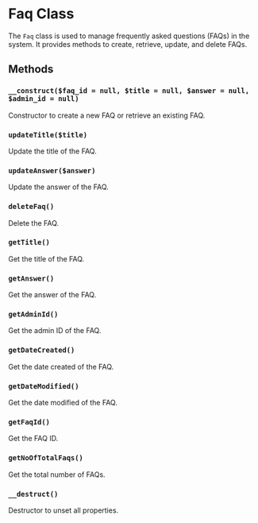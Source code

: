 # Faq Class

The `Faq` class is used to manage frequently asked questions (FAQs) in the system. It provides methods to create, retrieve, update, and delete FAQs.

## Methods

### `__construct($faq_id = null, $title = null, $answer = null, $admin_id = null)`
Constructor to create a new FAQ or retrieve an existing FAQ.

### `updateTitle($title)`
Update the title of the FAQ.

### `updateAnswer($answer)`
Update the answer of the FAQ.

### `deleteFaq()`
Delete the FAQ.

### `getTitle()`
Get the title of the FAQ.

### `getAnswer()`
Get the answer of the FAQ.

### `getAdminId()`
Get the admin ID of the FAQ.

### `getDateCreated()`
Get the date created of the FAQ.

### `getDateModified()`
Get the date modified of the FAQ.

### `getFaqId()`
Get the FAQ ID.

### `getNoOfTotalFaqs()`
Get the total number of FAQs.

### `__destruct()`
Destructor to unset all properties.
